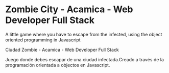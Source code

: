 # Zombie City - Acamica - Web Developer Full Stack
A little game where you have to escape from the infected, using the object oriented programming in Javascript

Ciudad Zombie - Acamica - Web Developer Full Stack

Juego donde debes escapar de una ciudad infectada.Creado a través de la programación orientada a objectos en Javascript.
